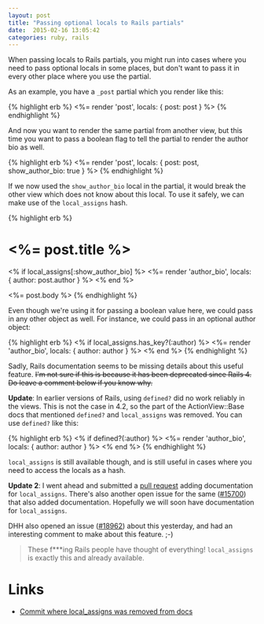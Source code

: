 ```yaml
---
layout: post
title: "Passing optional locals to Rails partials"
date:  2015-02-16 13:05:42
categories: ruby, rails
---
```


When passing locals to Rails partials,
you might run into cases where
you need to pass optional locals in some places,
but don't want to pass it in every other place
where you use the partial.

As an example, you have a `_post` partial
which you render like this:

{% highlight erb %}
<%= render 'post', locals: { post: post } %>
{% endhighlight %}

And now you want to render the same partial from another view,
but this time you want to pass a boolean flag
to tell the partial to render the author bio as well.

{% highlight erb %}
<%= render 'post', locals: { post: post, show_author_bio: true } %>
{% endhighlight %}

If we now used the `show_author_bio` local in the partial,
it would break the other view 
which does not know about this local.
To use it safely, we can make use of
the `local_assigns` hash.

{% highlight erb %}
<h1><%= post.title %></h1>

<% if local_assigns[:show_author_bio] %>
  <%= render 'author_bio', locals: { author: post.author } %>
<% end %>

<%= post.body %>
{% endhighlight %}

Even though we're using it for passing a boolean value here,
we could pass in any other object as well.
For instance, we could pass in an optional author object:

{% highlight erb %}
<% if local_assigns.has_key?(:author) %>
  <%= render 'author_bio', locals: { author: author } %>
<% end %>
{% endhighlight %}

Sadly, Rails documentation seems to be
missing details about this useful feature. <strike>
I'm not sure if this is because
it has been deprecated since Rails 4.
Do leave a comment below if you know why.</strike>

**Update**:
In earlier versions of Rails,
using `defined?` did no work reliably in the views.
This is not the case in 4.2,
so the part of the ActionView::Base docs
that mentioned `defined?` and `local_assigns` was removed.
You can use `defined?` like this:

{% highlight erb %}
<% if defined?(:author) %>
  <%= render 'author_bio', locals: { author: author } %>
<% end %>
{% endhighlight %}

`local_assigns` is still available though,
and is still useful in cases
where you need to access the locals as a hash.

**Update 2**:
I went ahead and submitted a
[pull request](https://github.com/rails/rails/pull/18970)
adding documentation for `local_assigns`.
There's also another open issue for the same
([#15700](https://github.com/rails/rails/pull/15700))
that also added documentation.
Hopefully we will soon have documentation for `local_assigns`.

DHH also opened an issue
([#18962](https://github.com/rails/rails/issues/18962))
about this yesterday,
and had an interesting comment to make about this feature. ;-)

> These f***ing Rails people have thought of everything!
> `local_assigns` is exactly this and already available.

# Links

* [Commit where local_assigns was removed from docs](https://github.com/rails/rails/commit/3dfcae6afa24b641bd838b9044c5ce9aa2a1a6db)

